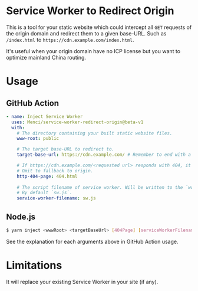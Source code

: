 # Service Worker to Redirect Origin

This is a tool for your static website which could intercept all `GET` requests of the origin domain and redirect them to a given base-URL. Such as `/index.html` to `https://cdn.example.com/index.html`.

It's useful when your origin domain have no ICP license but you want to optimize mainland China routing.

# Usage

## GitHub Action

```yaml
- name: Inject Service Worker
  uses: Menci/service-worker-redirect-origin@beta-v1
  with:
    # The directory containing your built static website files.
    www-root: public

    # The target base-URL to redirect to.
    target-base-url: https://cdn.example.com/ # Remember to end with a "/"

    # If https://cdn.example.com/<requested url> responds with 404, it's will be fetched.
    # Omit to fallback to origin.
    http-404-page: 404.html
    
    # The script filename of service worker. Will be written to the `www-root` directory.
    # By default `sw.js`.
    service-worker-filename: sw.js
```

## Node.js


```bash
$ yarn inject <wwwRoot> <targetBaseUrl> [404Page] [serviceWorkerFilename]
```

See the explanation for each arguments above in GitHub Action usage.

# Limitations

It will replace your existing Service Worker in your site (if any).
